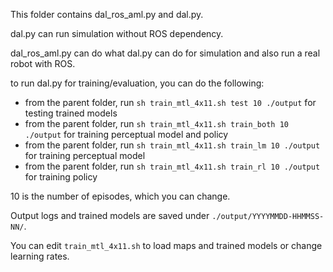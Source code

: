 This folder contains dal_ros_aml.py and dal.py. 

dal.py can run simulation without ROS dependency.

dal_ros_aml.py can do what dal.py can do for simulation and also run a real robot with ROS.

to run dal.py for training/evaluation, you can do the following:
- from the parent folder, run `sh train_mtl_4x11.sh test 10 ./output` for testing trained models
- from the parent folder, run `sh train_mtl_4x11.sh train_both 10 ./output` for training perceptual model and policy
- from the parent folder, run `sh train_mtl_4x11.sh train_lm 10 ./output` for training perceptual model
- from the parent folder, run `sh train_mtl_4x11.sh train_rl 10 ./output` for training policy

10 is the number of episodes, which you can change.

Output logs and trained models are saved under `./output/YYYYMMDD-HHMMSS-NN/`.

You can edit `train_mtl_4x11.sh` to load maps and trained models or change learning rates.
